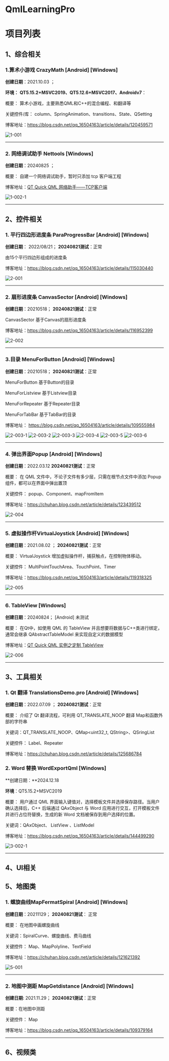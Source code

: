 # QmlLearningPro

# 项目列表

## 1、综合相关

### 1.算术小游戏 CrazyMath [Android] [Windows]

**创建日期**：2021.10.03 ；

**环境：** **QT5.15.2+MSVC2019、QT5.12.6+MSVC2017、Androidv7**：  

概要： 算术小游戏，主要熟悉QML和C++的混合编程、和翻译等

关键控件/库： column、SpringAnimation、transitions、State、QSetting

博客地址：https://blog.csdn.net/qq_16504163/article/details/120459571

![1-001](AReadmeQrc/1-001.gif)


---

### 2. 网络调试助手 Nettools  [Windows]

**创建日期**：20240825 ； 

概要： 自建一个网络调试助手，暂时只添加 tcp 客户端工程

博客地址：[QT Quick QML 网络助手——TCP客户端](https://blog.csdn.net/qq_16504163/article/details/141507680)

![1-002-1](AReadmeQrc/1-002-1.gif) 

---

## 2、控件相关

### 1. 平行四边形进度条 ParaProgressBar   [Android] [Windows]

**创建日期**： 2022/08/21； **20240821测试**：正常 

由15个平行四边形组成的进度条

博客地址：https://blog.csdn.net/qq_16504163/article/details/115030440

![2-001](AReadmeQrc/2-001.gif)

---

### 2. 扇形进度条 CanvasSector [Android] [Windows]

**创建日期**：20210518； **20240821测试**：正常 

CanvasSector 基于Canvas的扇形进度条

博客地址：https://blog.csdn.net/qq_16504163/article/details/116952399

![2-002](AReadmeQrc/2-002.gif)

---

### 3.目录 MenuForButton [Android] [Windows]

**创建日期**：20210518； **20240821测试**：正常 

MenuForButton 基于Button的目录

MenuForListview 基于Listview目录

MenuForRepeater 基于Repeater目录

MenuForTabBar 基于TabBar的目录

博客地址： https://blog.csdn.net/qq_16504163/article/details/109555984

![2-003-1](AReadmeQrc/2-003-1.gif)
![2-003-2](AReadmeQrc/2-003-2.gif)
![2-003-3](AReadmeQrc/2-003-3.gif)
![2-003-4](AReadmeQrc/2-003-4.gif)
![2-003-5](AReadmeQrc/2-003-5.gif)
![2-003-6](AReadmeQrc/2-003-6.gif)

---

### 4. 弹出界面Popup [Android] [Windows]

**创建日期**：2022.03.12 **20240821测试**：正常

概要： 在 QML 文件中，不论子文件有多少层，只需在根节点文件中添加 Popup 组件，都可以在界面中弹出置顶

关键控件： popup、Component、mapFromItem

博客地址：https://chuhan.blog.csdn.net/article/details/123439512

![2-004](AReadmeQrc/2-004.gif)

---

### 5. 虚拟操作杆VirtualJoystick  [Android] [Windows]

**创建日期**：2021.08.02 ； **20240821测试**：正常

概要： VirtualJoystick  增加虚拟操作杆，捕获触点，在控制物体移动。

关键控件： MultiPointTouchArea、TouchPoint、Timer

博客地址：https://blog.csdn.net/qq_16504163/article/details/119318325

![2-005](AReadmeQrc/2-005.gif)

---

### 6. TableView  [Windows]

**创建日期**：20240824； [Android] 未测试

概要： 在Qt中，如使用 QML 的 TableView 并且想要将数据与C++类进行绑定，通常会继承 QAbstractTableModel 来实现自定义的数据模型

博客地址：[QT Quick QML 实例之定制 TableView](https://blog.csdn.net/qq_16504163/article/details/141499450)

![2-006](AReadmeQrc/2-006.gif)

---

## 3、工具相关

### 1. Qt 翻译 TranslationsDemo.pro [Android] [Windows]

**创建日期**：2022.07.09 ； **20240821测试**：正常

概要： 介绍了 Qt 翻译流程，可利用 QT_TRANSLATE_NOOP 翻译 Map和函数外部的字符串

关键词：QT_TRANSLATE_NOOP、QMap<uint32_t, QString>、QSringList

关键控件： Label、Repeater

博客地址：https://chuhan.blog.csdn.net/article/details/125686784

### 2. Word 替换 WordExportQml  [Windows]

**创建日期：**2024.12.18 

**环境**：QT5.15.2+MSVC2019

概要： 用户通过 QML 界面输入键值对，选择模板文件并选择保存路径。当用户确认选择后，C++ 后端通过 QAxObject 与 Word 应用进行交互，打开模板文件并进行占位符替换，生成的新 Word 文档被保存到用户选择的位置。

关键词：QAxObject、 ListView 、ListModel 

博客地址：https://blog.csdn.net/qq_16504163/article/details/144499290

![3-002-1](AReadmeQrc/3-002-1.gif)

---


## 4、UI相关

## 5、地图类

### 1. 螺旋曲线MapFermatSpiral  [Android] [Windows]

**创建日期**：20211129；  **20240821测试**： 正常

概要： 在地图中画螺旋曲线

关键词：SpiralCurve、螺旋曲线、费马曲线

关键控件： Map、MapPolyline、TextField

博客地址：https://chuhan.blog.csdn.net/article/details/121621392

![5-001](AReadmeQrc/5-001.gif)

---

### 2. 地图中测距 MapGetdistance [Android] [Windows]

**创建日期**: 2021.11.29； **20240821测试**：正常

概要：在地图中测距

关键控件： Map

博客地址：https://blog.csdn.net/qq_16504163/article/details/109379164

---

## 6、视频类
